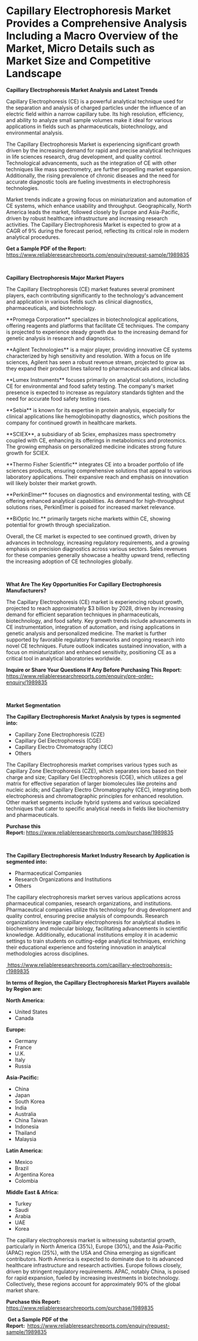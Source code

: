 <p><h1>Capillary Electrophoresis Market Provides a Comprehensive Analysis Including a Macro Overview of the Market, Micro Details such as Market Size and Competitive Landscape</h1></p><p><strong>Capillary Electrophoresis Market Analysis and Latest Trends</strong></p>
<p><p>Capillary Electrophoresis (CE) is a powerful analytical technique used for the separation and analysis of charged particles under the influence of an electric field within a narrow capillary tube. Its high resolution, efficiency, and ability to analyze small sample volumes make it ideal for various applications in fields such as pharmaceuticals, biotechnology, and environmental analysis.</p><p>The Capillary Electrophoresis Market is experiencing significant growth driven by the increasing demand for rapid and precise analytical techniques in life sciences research, drug development, and quality control. Technological advancements, such as the integration of CE with other techniques like mass spectrometry, are further propelling market expansion. Additionally, the rising prevalence of chronic diseases and the need for accurate diagnostic tools are fueling investments in electrophoresis technologies.</p><p>Market trends indicate a growing focus on miniaturization and automation of CE systems, which enhance usability and throughput. Geographically, North America leads the market, followed closely by Europe and Asia-Pacific, driven by robust healthcare infrastructure and increasing research activities. The Capillary Electrophoresis Market is expected to grow at a CAGR of 9% during the forecast period, reflecting its critical role in modern analytical procedures.</p></p>
<p><strong>Get a Sample PDF of the Report:&nbsp;</strong> <a href="https://www.reliableresearchreports.com/enquiry/request-sample/1989835?utm_campaign=31&utm_medium=2&utm_source=Github&utm_content=ia&utm_term=13042025&utm_id=capillary-electrophoresis">https://www.reliableresearchreports.com/enquiry/request-sample/1989835</a></p>
<p>&nbsp;</p>
<p><strong>Capillary Electrophoresis Major Market Players</strong></p>
<p><p>The Capillary Electrophoresis (CE) market features several prominent players, each contributing significantly to the technology's advancement and application in various fields such as clinical diagnostics, pharmaceuticals, and biotechnology.</p><p>**Promega Corporation** specializes in biotechnological applications, offering reagents and platforms that facilitate CE techniques. The company is projected to experience steady growth due to the increasing demand for genetic analysis in research and diagnostics.</p><p>**Agilent Technologies** is a major player, providing innovative CE systems characterized by high sensitivity and resolution. With a focus on life sciences, Agilent has seen a robust revenue stream, projected to grow as they expand their product lines tailored to pharmaceuticals and clinical labs.</p><p>**Lumex Instruments** focuses primarily on analytical solutions, including CE for environmental and food safety testing. The company's market presence is expected to increase as regulatory standards tighten and the need for accurate food safety testing rises.</p><p>**Sebia** is known for its expertise in protein analysis, especially for clinical applications like hemoglobinopathy diagnostics, which positions the company for continued growth in healthcare markets.</p><p>**SCIEX**, a subsidiary of ab Sciex, emphasizes mass spectrometry coupled with CE, enhancing its offerings in metabolomics and proteomics. The growing emphasis on personalized medicine indicates strong future growth for SCIEX.</p><p>**Thermo Fisher Scientific** integrates CE into a broader portfolio of life sciences products, ensuring comprehensive solutions that appeal to various laboratory applications. Their expansive reach and emphasis on innovation will likely bolster their market growth.</p><p>**PerkinElmer** focuses on diagnostics and environmental testing, with CE offering enhanced analytical capabilities. As demand for high-throughput solutions rises, PerkinElmer is poised for increased market relevance.</p><p>**BiOptic Inc.** primarily targets niche markets within CE, showing potential for growth through specialization.</p><p>Overall, the CE market is expected to see continued growth, driven by advances in technology, increasing regulatory requirements, and a growing emphasis on precision diagnostics across various sectors. Sales revenues for these companies generally showcase a healthy upward trend, reflecting the increasing adoption of CE technologies globally.</p></p>
<p>&nbsp;</p>
<p><strong>What Are The Key Opportunities For Capillary Electrophoresis Manufacturers?</strong></p>
<p><p>The Capillary Electrophoresis (CE) market is experiencing robust growth, projected to reach approximately $3 billion by 2028, driven by increasing demand for efficient separation techniques in pharmaceuticals, biotechnology, and food safety. Key growth trends include advancements in CE instrumentation, integration of automation, and rising applications in genetic analysis and personalized medicine. The market is further supported by favorable regulatory frameworks and ongoing research into novel CE techniques. Future outlook indicates sustained innovation, with a focus on miniaturization and enhanced sensitivity, positioning CE as a critical tool in analytical laboratories worldwide.</p></p>
<p><strong>Inquire or Share Your Questions If Any Before Purchasing This Report:</strong> <a href="https://www.reliableresearchreports.com/enquiry/pre-order-enquiry/1989835?utm_campaign=31&utm_medium=2&utm_source=Github&utm_content=ia&utm_term=13042025&utm_id=capillary-electrophoresis">https://www.reliableresearchreports.com/enquiry/pre-order-enquiry/1989835</a></p>
<p>&nbsp;</p>
<p><strong>Market Segmentation</strong></p>
<p><strong>The Capillary Electrophoresis Market Analysis by types is segmented into:</strong></p>
<p><ul><li>Capillary Zone Electrophoresis (CZE)</li><li>Capillary Gel Electrophoresis (CGE)</li><li>Capillary Electro Chromatography (CEC)</li><li>Others</li></ul></p>
<p><p>The Capillary Electrophoresis market comprises various types such as Capillary Zone Electrophoresis (CZE), which separates ions based on their charge and size; Capillary Gel Electrophoresis (CGE), which utilizes a gel matrix for effective separation of larger biomolecules like proteins and nucleic acids; and Capillary Electro Chromatography (CEC), integrating both electrophoresis and chromatographic principles for enhanced resolution. Other market segments include hybrid systems and various specialized techniques that cater to specific analytical needs in fields like biochemistry and pharmaceuticals.</p></p>
<p><strong>Purchase this Report:&nbsp;</strong><a href="https://www.reliableresearchreports.com/purchase/1989835?utm_campaign=31&utm_medium=2&utm_source=Github&utm_content=ia&utm_term=13042025&utm_id=capillary-electrophoresis">https://www.reliableresearchreports.com/purchase/1989835</a></p>
<p>&nbsp;</p>
<p><strong>The Capillary Electrophoresis Market Industry Research by Application is segmented into:</strong></p>
<p><ul><li>Pharmaceutical Companies</li><li>Research Organizations and Institutions</li><li>Others</li></ul></p>
<p><p>The capillary electrophoresis market serves various applications across pharmaceutical companies, research organizations, and institutions. Pharmaceutical companies utilize this technology for drug development and quality control, ensuring precise analysis of compounds. Research organizations leverage capillary electrophoresis for analytical studies in biochemistry and molecular biology, facilitating advancements in scientific knowledge. Additionally, educational institutions employ it in academic settings to train students on cutting-edge analytical techniques, enriching their educational experience and fostering innovation in analytical methodologies across disciplines.</p></p>
<p><a href="https://www.reliableresearchreports.com/capillary-electrophoresis-r1989835?utm_campaign=31&utm_medium=2&utm_source=Github&utm_content=ia&utm_term=13042025&utm_id=capillary-electrophoresis">&nbsp;https://www.reliableresearchreports.com/capillary-electrophoresis-r1989835</a></p>
<p><strong>In terms of Region, the Capillary Electrophoresis Market Players available by Region are:</strong></p>
<p>
    <p> <strong> North America: </strong>
        <ul>
            <li>United States</li>
            <li>Canada</li>
        </ul>
        </p> 
    <p> <strong> Europe: </strong>
        <ul>
            <li>Germany</li>
            <li>France</li>
            <li>U.K.</li>
            <li>Italy</li>
            <li>Russia</li>
        </ul>
        </p> 
    <p> <strong> Asia-Pacific: </strong>
        <ul>
            <li>China</li>
            <li>Japan</li>
            <li>South Korea</li>
            <li>India</li>
            <li>Australia</li>
            <li>China Taiwan</li>
            <li>Indonesia</li>
            <li>Thailand</li>
            <li>Malaysia</li>
        </ul>
        </p> 
    <p> <strong> Latin America: </strong>
        <ul>
            <li>Mexico</li>
            <li>Brazil</li>
            <li>Argentina Korea</li>
            <li>Colombia</li>
        </ul>
        </p> 
    <p> <strong> Middle East & Africa: </strong>
        <ul>
            <li>Turkey</li>
            <li>Saudi</li>
            <li>Arabia</li>
            <li>UAE</li>
            <li>Korea</li>
        </ul>
    </p>
    </p>
<p><p>The capillary electrophoresis market is witnessing substantial growth, particularly in North America (35%), Europe (30%), and the Asia-Pacific (APAC) region (25%), with the USA and China emerging as significant contributors. North America is expected to dominate due to its advanced healthcare infrastructure and research activities. Europe follows closely, driven by stringent regulatory requirements. APAC, notably China, is poised for rapid expansion, fueled by increasing investments in biotechnology. Collectively, these regions account for approximately 90% of the global market share.</p></p>
<p><strong>Purchase this Report: </strong><a href="https://www.reliableresearchreports.com/purchase/1989835?utm_campaign=31&utm_medium=2&utm_source=Github&utm_content=ia&utm_term=13042025&utm_id=capillary-electrophoresis">https://www.reliableresearchreports.com/purchase/1989835</a></p>
<p>&nbsp;<strong>Get a Sample PDF of the Report:&nbsp;&nbsp;</strong><a href="https://www.reliableresearchreports.com/enquiry/request-sample/1989835?utm_campaign=31&utm_medium=2&utm_source=Github&utm_content=ia&utm_term=13042025&utm_id=capillary-electrophoresis">https://www.reliableresearchreports.com/enquiry/request-sample/1989835</a></p>
<p><strong></strong></p>
<p><p></p><p></p><p></p></p>